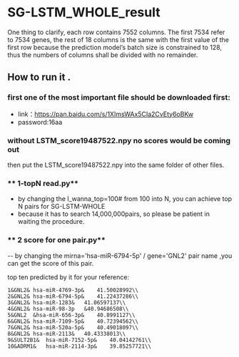 
# SG-LSTM_WHOLE_result
 One thing to clarify,  each row contains 7552 columns. The first 7534 refer to 7534 genes, the rest of 18 columns is the same with the first value of the first row because the prediction model’s batch size is constrained to 128, thus the numbers of columns shall be divided with no remainder. 
## How to run it .
### first one of the most important file should be downloaded first:
- link：https://pan.baidu.com/s/1XImsWAx5CIa2CvEty6oBKw 
- password:16aa
### without LSTM_score19487522.npy no scores would be coming out 

then put the LSTM_score19487522.npy into the same folder of other files.

### ** 1-topN read.py** 
- by changing the I_wanna_top=100# from 100 into N, you can achieve top N pairs for SG-LSTM-WHOLE
- because it has to search 14,000,000pairs, so please be patient in waiting the procedure.

### ** 2 score for one pair.py**
-- by changing the mirna='hsa-miR-6794-5p'	/ gene='GNL2' pair name ,you can get the score of this pair.

top ten predicted by it for your reference:

	1&GNL2&	hsa-miR-4769-3p&	41.50028992\\
	2&GNL2&	hsa-miR-6794-5p&	41.22437286\\
	3&GNL2&	hsa-miR-1283&	41.06597137\\
	4&GNL2&	hsa-miR-98-3p	&40.94686508\\
	5&GNL2	&hsa-miR-656-3p&	40.8991127\\
	6&GNL2&	hsa-miR-7109-5p&	40.72394562\\
	7&GNL2&	hsa-miR-520a-5p&	40.49018097\\
	8&GNL2&	hsa-miR-2113&	40.43338013\\
	9&SULT2B1&	hsa-miR-7152-5p&	40.04142761\\
	10&ADRM1&	hsa-miR-2114-3p&	39.85257721\\
